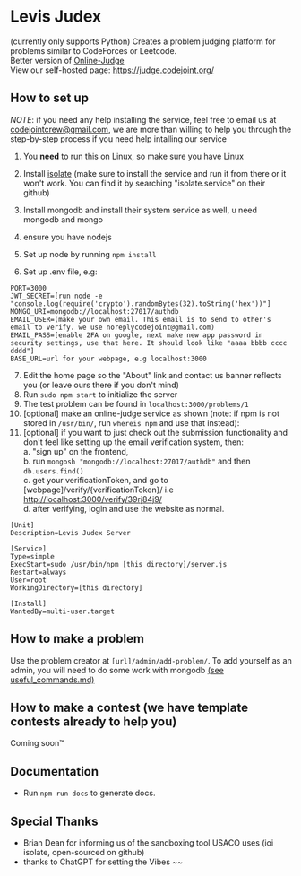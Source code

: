 # Levis Judex

(currently only supports Python) Creates a problem judging platform for problems similar to CodeForces or Leetcode. \
Better version of [Online-Judge](https://github.com/VinkentLi/Online-Judge) \
View our self-hosted page: <https://judge.codejoint.org/>

## How to set up

*NOTE*:  if you need any help installing the service, feel free to email us at <codejointcrew@gmail.com>, we are more than willing to help you through the step-by-step process if you need help intalling our service

1. You **need** to run this on Linux, so make sure you have Linux

2. Install [isolate](https://github.com/ioi/isolate) (make sure to install the service and run it from there or it won't work. You can find it by searching "isolate.service" on their github)
3. Install mongodb and install their system service as well, u need mongodb and mongo
4. ensure you have nodejs
5. Set up node by running `npm install`
6. Set up .env file, e.g:

```dotenv
PORT=3000
JWT_SECRET=[run node -e "console.log(require('crypto').randomBytes(32).toString('hex'))"]
MONGO_URI=mongodb://localhost:27017/authdb
EMAIL_USER=(make your own email. This email is to send to other's email to verify. we use noreplycodejoint@gmail.com)
EMAIL_PASS=[enable 2FA on google, next make new app password in security settings, use that here. It should look like "aaaa bbbb cccc dddd"]
BASE_URL=url for your webpage, e.g localhost:3000
```

7. Edit the home page so the "About" link and contact us banner reflects you (or leave ours there if you don't mind)
8. Run `sudo npm start` to initialize the server
9. The test problem can be found in `localhost:3000/problems/1`
10. [optional] make an online-judge service as shown (note: if npm is not stored in `/usr/bin/`, run `whereis npm` and use that instead):
11. [optional] if you want to just check out the submission functionality and don't feel like setting up the email verification system, then:  
    a. "sign up" on the frontend,  
    b. run `mongosh "mongodb://localhost:27017/authdb"` and then `db.users.find()`  
    c. get your verificationToken, and go to [webpage]/verify/{verificationToken}/ i.e <http://localhost:3000/verify/39rj84j9/>  
    d. after verifying, login and use the website as normal.  

```
[Unit]
Description=Levis Judex Server

[Service]
Type=simple
ExecStart=sudo /usr/bin/npm [this directory]/server.js
Restart=always
User=root
WorkingDirectory=[this directory]

[Install]
WantedBy=multi-user.target
```

## How to make a problem

Use the problem creator at `[url]/admin/add-problem/`. To add yourself as an admin, you will need to do some work with mongodb [(see useful_commands.md)](useful_commands.md)
<!-- *NOTE*:  DO NOT, and I mean DO. NOT. put whitespace into problem names, use underscores as they are automatically converted to whitespace in the problemlist.
1. Add a folder to the `problems` folder
2. copy and paste the `index.html` and `script.js` files from the `test` folder into that folder
3. Modify `index.html` to change the problem statement  
4. For each testcase, **name them in this format**: `[testcaseNumber].in` for input, `[testcaseNumber].out` for output. testcaseNumber is one-indexed -->
## How to make a contest (we have template contests already to help you)

Coming soon™
<!-- *NOTE*:  same thing as problems, DO NOT use whitespace when naming anything.
1. Add a folder to `contests` folder
2. Add `index.html` file and `getContestTime.mjs` file.
3. Add problems in the same format as adding problems, but instead add into contest folder. -->
## Documentation

- Run `npm run docs` to generate docs.

## Special Thanks

- Brian Dean for informing us of the sandboxing tool USACO uses (ioi isolate, open-sourced on github)
- thanks to ChatGPT for setting the Vibes ~~
